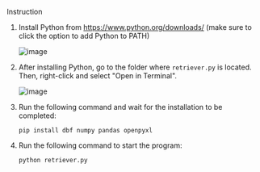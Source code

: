 Instruction
1. Install Python from https://www.python.org/downloads/ (make sure to click the option to add Python to PATH)
   
   ![image](https://github.com/chaiwat-set/DbfRetriever/assets/19767823/e016d7c1-26dd-41d0-b632-eb643c421a93)
   
2. After installing Python, go to the folder where `retriever.py` is located. Then, right-click and select "Open in Terminal".

   ![image](https://github.com/chaiwat-set/DbfRetriever/assets/19767823/149e8675-135c-46ae-a6d0-60b97de9cd34)
   
3. Run the following command and wait for the installation to be completed:
   ```
   pip install dbf numpy pandas openpyxl
   ```

4. Run the following command to start the program:
   ```
   python retriever.py
   ```

